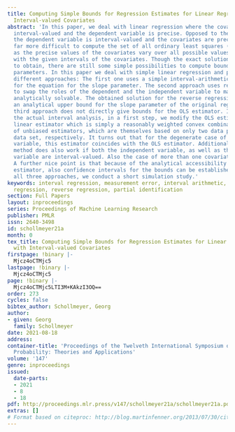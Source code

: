 ```yaml
---
title: Computing Simple Bounds for Regression Estimates for Linear Regression with
  Interval-valued Covariates
abstract: 'In this paper, we deal with linear regression where the covariates are
  interval-valued and the dependent variable is precise. Opposed to the case where
  the dependent variable is interval-valued and the covariates are precise, it is
  far more difficult to compute the set of all ordinary least squares (OLS) estimates
  as the precise values of the covariates vary over all possible values, compatible
  with the given intervals of the covariates. Though the exact solution is difficult
  to obtain, there are still some simple possibilities to compute bounds for the regression
  parameters. In this paper we deal with simple linear regression and present three
  different approaches: The first one uses a simple interval-arithmetic consideration
  for the equation for the slope parameter. The second approach uses reverse regression
  to swap the roles of the dependent and the independent variable to make the computation
  analytically solvable. The obtained solution for the reverse regression then gives
  an analytical upper bound for the slope parameter of the original regression. The
  third approach does not directly give bounds for the OLS estimator. Instead, before
  the actual interval analysis, in a first step, we modify the OLS estimator to another
  linear estimator which is simply a reasonably weighted convex combination of a number
  of unbiased estimators, which are themselves based on only two data points of the
  data set, respectively. It turns out that for the degenerate case of a precise independent
  variable, this estimator coincides with the OLS estimator. Additionally, the third
  method does also work if both the independent variable, as well as the dependent
  variable are interval-valued. Also the case of more than one covariate is manageable.
  A further nice point is that because of the analytical accessibility of the third
  estimator, also confidence intervals for the bounds can be established. To compare
  all three approaches, we conduct a short simulation study.'
keywords: interval regression, measurement error, interval arithmetic, Frisch's true
  regression, reverse regression, partial identification
section: Full Papers
layout: inproceedings
series: Proceedings of Machine Learning Research
publisher: PMLR
issn: 2640-3498
id: schollmeyer21a
month: 0
tex_title: Computing Simple Bounds for Regression Estimates for Linear Regression
  with Interval-valued Covariates
firstpage: !binary |-
  Mjcz4oCTMjc5
lastpage: !binary |-
  Mjcz4oCTMjc5
page: !binary |-
  Mjcz4oCTMjc5LTI3M+KAkzI3OQ==
order: 273
cycles: false
bibtex_author: Schollmeyer, Georg
author:
- given: Georg
  family: Schollmeyer
date: 2021-08-18
address:
container-title: 'Proceedings of the Twelveth International Symposium on Imprecise
  Probability: Theories and Applications'
volume: '147'
genre: inproceedings
issued:
  date-parts:
  - 2021
  - 8
  - 18
pdf: http://proceedings.mlr.press/v147/schollmeyer21a/schollmeyer21a.pdf
extras: []
# Format based on citeproc: http://blog.martinfenner.org/2013/07/30/citeproc-yaml-for-bibliographies/
---
```

